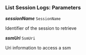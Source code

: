 

### List Session Logs: Parameters





  
<article>

***sessionName*** `SessionName` 

Identifier of the session to retrieve

</article>
<article>

***ssmUri*** `SsmUri` 

Uri information to access a ssm

</article>

